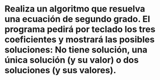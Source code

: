 # Realiza un algoritmo que resuelva una ecuación de segundo grado. El programa pedirá por teclado los tres coeficientes y mostrará las posibles soluciones: No tiene solución, una única solución (y su valor) o dos soluciones (y sus valores).

